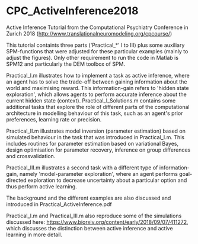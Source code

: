 # CPC_ActiveInference2018

Active Inference Tutorial from the Computational Psychiatry Conference in Zurich 2018 (http://www.translationalneuromodeling.org/cpcourse/)

This tutorial containts three parts ('Practical_*' I to III) plus some auxiliary SPM-functions that were adjusted for these particular examples (mainly to adjust the figures). Only other requirement to run the code in Matlab is SPM12 and particularly the DEM toolbox of SPM.

Practical_I.m illustrates how to implement a task as active inference, where an agent has to solve the trade-off between gaining information about the world and maximising reward. This information-gain refers to 'hidden state exploration', which allows agents to perform accurate inference about the current hidden state (context). Practical_I_Solutions.m contains some additional tasks that explore the role of different parts of the computational architecture in modelling behaviour of this task, such as an agent's prior preferences, learning rate or precision.

Practical_II.m illustrates model inversion (parameter estimation) based on simulated behaviour in the task that was introduced in Practical_I.m. This includes routines for parameter estimation based on variational Bayes, design optimisation for parameter recovery, inference on group differences and crossvalidation.

Practical_III.m illustrates a second task with a different type of information-gain, namely 'model-parameter exploration', where an agent performs goal-directed exploration to decrease uncertainty about a particular option and thus perform active learning. 

The background and the different examples are also discussed and introduced in Practical_ActiveInference.pdf

Practical_I.m and Practical_III.m also reproduce some of the simulations discussed here: https://www.biorxiv.org/content/early/2018/09/07/411272, which discusses the distinction between active inference and active learning in more detail. 
